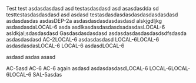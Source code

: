 Test
test asdasdasdasd
asd 
testasdasdasd asd asasdasdda
sd
testtestasdasdasdasd asd 
asdasd
testasdasdasdasdasdasdasdasdasd
asdasdasdas
asdasDEP-2a
asdasdasdasdasdasdasd
alskjgdljkg
asdasdasdaLOCAL-6 asda
asdlkasdasdasdasdsadasdasLOCAL-6
asldkjal;sdasdasdasd
Gasdasdasdasdasd
asdasdasdasdasdasdsdfsdasda
asdasdasdasd AC-2LOCAL-6
asdasdasdasd
LOCAL-6LOCAL-6
asdasdasdasLOCAL-6
LOCAL-6
asdasdLOCAL-6

asdasd
asdas
asasd

AC-5asd
AC-6
AC-6 again
asdasd
asdasdasdasdLOCAL-6
LOCAL-6LOCAL-6LOCAL-6
SAL-5asdas
